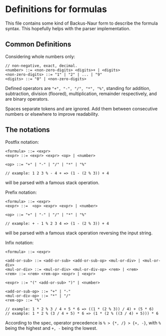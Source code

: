 # Definitions for formulas

This file contains some kind of Backus-Naur form to describe the formula
syntax. This hopefully helps with the parser implementation.

## Common Definitions

Considering whole numbers only:
```bnf
// non-negative, exact, decimal.
<number> ::= <non-zero-digits> <digits>+ | <digits>
<non-zero-digits> ::= "1" | "2" | ... | "9"
<digits> ::= "0" | <non-zero-digits>
```

Defined operators are `"+", "-", "/", "*", "%"`, standing for addition,
subtraction, division (floored), multiplication, remainder respectively, and
are binary operators.

Spaces separate tokens and are ignored. Add them between consecutive numbers or
elsewhere to improve readability.

## The notations

Postfix notation:
```bnf
<formula> ::= <expr>
<expr> ::= <expr> <expr> <op> | <number>

<op> ::= "+" | "-" | "/" | "*" | "%"

// example: 1 2 3 % - 4 + => (1 - (2 % 3)) + 4
```
will be parsed with a famous stack operation.

Prefix notation:
```bnf
<formula> ::= <expr>
<expr> ::=  <op> <expr> <expr> | <number>

<op> ::= "+" | "-" | "/" | "*" | "%"

// example: + - 1 % 2 3 4 => (1 - (2 % 3)) + 4
```
will be parsed with a famous stack operation reversing the input string.

Infix notation:
```bnf
<formula> ::= <expr>

<add-or-sub> ::= <add-or-sub> <add-or-sub-op> <mul-or-div> | <mul-or-div>
<mul-or-div> ::= <mul-or-div> <mul-or-div-op> <rem> | <rem>
<rem> ::= <rem> <rem-op> <expr> | <expr>

<expr> ::= "(" <add-or-sub> ")" | <number>

<add-or-sub-op> ::= "+" | "-"
<mul-or-div-op> ::= "*" | "/"
<rem-op> ::= "%"

// example: 1 * 2 % 3 / 4 + 5 * 6 => ((1 * (2 % 3)) / 4) + (5 * 6)
// example: 1 * 2 % (3 / 4 + 5) * 6 => (1 * (2 % ((3 / 4) + 5))) * 6
```

According to the spec, operator precedence is `% > {*, /} > {+, -}`, with `%`
being the highest and `+, -` being the lowest.
